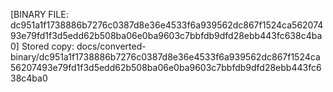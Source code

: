 [BINARY FILE: dc951a1f1738886b7276c0387d8e36e4533f6a939562dc867f1524ca56207493e79fd1f3d5edd62b508ba06e0ba9603c7bbfdb9dfd28ebb443fc638c4ba0]
Stored copy: docs/converted-binary/dc951a1f1738886b7276c0387d8e36e4533f6a939562dc867f1524ca56207493e79fd1f3d5edd62b508ba06e0ba9603c7bbfdb9dfd28ebb443fc638c4ba0
